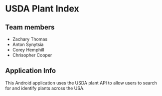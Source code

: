 # USDA Plant Index

## Team members
* Zachary Thomas
* Anton Synytsia
* Corey Hemphill
* Chrisopher Cooper

## Application Info
This Android application uses the USDA plant API to allow users 
to search for and identify plants across the USA.
